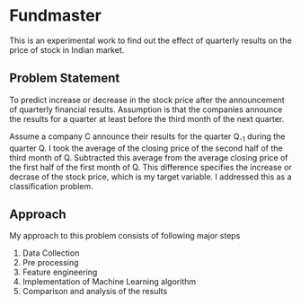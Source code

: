 # Fundmaster

This is an experimental work to find out the effect of quarterly results on the price of stock in Indian market. 

## Problem Statement

To predict increase or decrease in the stock price after the announcement of quarterly financial results. Assumption is that the companies announce the results for a quarter at least before the third month of the next quarter. 

Assume a company C announce their results for the quarter Q<sub>-1</sub> during the quarter Q. I took the average of the closing price of the second half of the third month of Q. Subtracted this average from the average closing price of the first half of the first month of Q. This difference specifies the increase or decrase of the stock price, which is my target variable. I addressed this as a classification problem. 

## Approach

My approach to this problem consists of following major steps

1. Data Collection
2. Pre processing
3. Feature engineering
4. Implementation of Machine Learning algorithm
5. Comparison and analysis of the results



